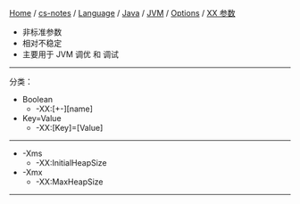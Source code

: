 [Home](https://mengxianbin.github.io) /
[cs-notes](https://mengxianbin.github.io/cs-notes/site) /
[Language](https://mengxianbin.github.io/cs-notes/site/Language) /
[Java](https://mengxianbin.github.io/cs-notes/site/Language/Java) /
[JVM](https://mengxianbin.github.io/cs-notes/site/Language/Java/JVM) /
[Options](https://mengxianbin.github.io/cs-notes/site/Language/Java/JVM/Options) /
[XX 参数](https://mengxianbin.github.io/cs-notes/site/Language/Java/JVM/Options/XX%20%E5%8F%82%E6%95%B0)

* 非标准参数
* 相对不稳定
* 主要用于 JVM 调优 和 调试

---

分类：

* Boolean
    * -XX:[+-][name]
* Key=Value
    * -XX:[Key]=[Value]

---

* -Xms
    * -XX:InitialHeapSize
* -Xmx
    * -XX:MaxHeapSize

---
